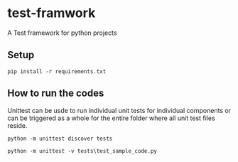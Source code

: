 # test-framwork
A Test framework for python projects

## Setup
```
pip install -r requirements.txt
```

## How to run the codes
Unittest can be usde to run individual unit tests for individual components or can be triggered as a whole for the entire folder where all unit test files reside.
```
python -m unittest discover tests

python -m unittest -v tests\test_sample_code.py

```